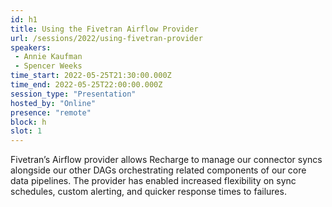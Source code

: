 ```yaml
---
id: h1
title: Using the Fivetran Airflow Provider
url: /sessions/2022/using-fivetran-provider
speakers:
 - Annie Kaufman
 - Spencer Weeks
time_start: 2022-05-25T21:30:00.000Z
time_end: 2022-05-25T22:00:00.000Z
session_type: "Presentation"
hosted_by: "Online"
presence: "remote"
block: h
slot: 1
---
```


Fivetran’s Airflow provider allows Recharge to manage our connector syncs alongside our other DAGs orchestrating related components of our core data pipelines. The provider has enabled increased flexibility on sync schedules, custom alerting, and quicker response times to failures.


